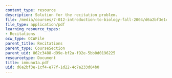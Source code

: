 ```yaml
---
content_type: resource
description: Solution for the recitation problem.
file: /media/courses/7-012-introduction-to-biology-fall-2004/d6a2bf3e1cf4e77f1d224c7a233d04b0_immuno1a.pdf
file_type: application/pdf
learning_resource_types:
- Recitations
ocw_type: OCWFile
parent_title: Recitations
parent_type: CourseSection
parent_uid: 862c3488-d99e-bf2a-f92e-5bb0d0196225
resourcetype: Document
title: immuno1a.pdf
uid: d6a2bf3e-1cf4-e77f-1d22-4c7a233d04b0
---
```

